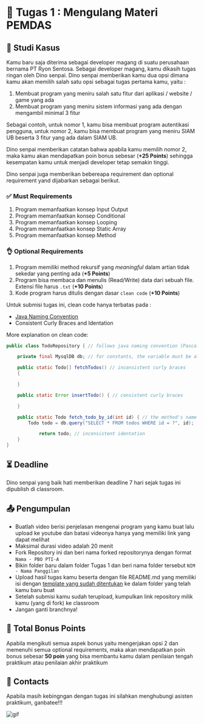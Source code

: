 # 📝 Tugas 1 : Mengulang Materi PEMDAS

## 💼 Studi Kasus

Kamu baru saja diterima sebagai developer magang di suatu perusahaan bernama PT Ryon Sentosa. Sebagai developer magang, kamu dikasih tugas ringan oleh Dino senpai. 
Dino senpai memberikan kamu dua opsi dimana kamu akan memilih salah satu opsi sebagai tugas pertama kamu, yaitu : 
1. Membuat program yang meniru salah satu fitur dari aplikasi / website / game yang ada
2. Membuat program yang meniru sistem informasi yang ada dengan mengambil minimal 3 fitur 

Sebagai contoh, untuk nomor 1, kamu bisa membuat program autentikasi pengguna, untuk nomor 2, kamu bisa membuat program yang meniru SIAM UB beserta 3 fitur yang ada dalam SIAM UB.

Dino senpai memberikan catatan bahwa apabila kamu memilih nomor 2, maka kamu akan mendapatkan poin bonus sebesar (**+25 Points**) sehingga kesempatan kamu untuk menjadi developer tetap semakin tinggi.

Dino senpai juga memberikan bebereapa requirement dan optional requirement yand dijabarkan sebagai berikut.

### ✅ Must Requirements
1. Program memanfaatkan konsep Input Output 
2. Program memanfaatkan konsep Conditional 
3. Program memanfaatkan konsep Looping 
4. Program memanfaatkan konsep Static Array 
5. Program memanfaatkan konsep Method 

### 👌 Optional Requirements
1. Program memiliki method rekursif yang *meaningful* dalam artian tidak sekedar yang penting ada (**+5 Points**)
2. Program bisa membaca dan menulis (Read/Write) data dari sebuah file. Extensi file harus ```.txt``` (**+10 Points**)
3. Kode program harus ditulis dengan dasar ```clean code``` (**+10 Points**)

Untuk submisi tugas ini, clean code hanya terbatas pada : 
- [Java Naming Convention](https://www.javatpoint.com/java-naming-conventions)
- Consistent Curly Braces and Identation

More explanation on clean code:
```java
public class TodoRepository { // follows java naming convention (PascalCase for class's name)

    private final MysqlDB db; // for constants, the variable must be all capital letters

    public static Todo[] fetchTodos() // inconsistent curly braces
    {

    }

    public static Error insertTodo() { // consistent curly braces

    }

    public static Todo fetch_todo_by_id(int id) { // the method's name is not camel case
        Todo todo = db.query("SELECT * FROM todos WHERE id = ?", id);

            return todo; // inconsistent identation
    }
}
```

## ⏳ Deadline

Dino senpai yang baik hati memberikan deadline 7 hari sejak tugas ini dipublish di classroom.

## 📤 Pengumpulan

- Buatlah video berisi penjelasan mengenai program yang kamu buat lalu upload ke youtube dan batasi videonya hanya yang memiliki link yang dapat melihat
- Maksimal durasi video adalah 20 menit
- Fork Repository ini dan beri nama forked repositorynya dengan format ```Nama - PBO PTI-A```
- Bikin folder baru dalam folder Tugas 1 dan beri nama folder tersebut ```NIM - Nama Panggilan```
- Upload hasil tugas kamu beserta dengan file README.md yang memiliki isi dengan [template yang sudah ditentukan](./22xxx%20-%20Devan/README.md) ke dalam folder yang telah kamu baru buat
- Setelah submisi kamu sudah terupload, kumpulkan link repository milik kamu (yang di fork) ke classroom
- Jangan ganti branchnya!

## 💯 Total Bonus Points
Apabila mengikuti semua aspek bonus yaitu mengerjakan opsi 2 dan memenuhi semua optional requirements, maka akan mendapatkan poin bonus sebesar **50 poin** yang bisa membantu kamu dalam penilaian tengah praktikum atau penilaian akhir praktikum

## 👥 Contacts

Apabila masih kebingngan dengan tugas ini silahkan menghubungi asisten praktikum, ganbatee!!!

![gif](https://media1.tenor.com/m/USdY6pi_97gAAAAC/anime-bocchi.gif)